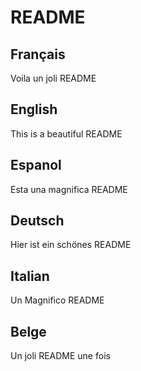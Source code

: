 # README

## Français
Voila un joli README

## English
This is a beautiful README

## Espanol

Esta una magnifica README

## Deutsch

Hier ist ein schönes README

## Italian

Un Magnifico README

## Belge

Un joli README une fois
